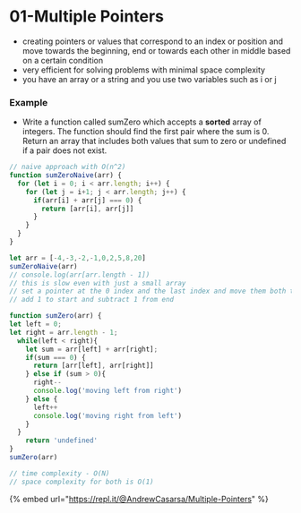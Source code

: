 # 01-Multiple Pointers

* creating pointers or values that correspond to an index or position and move towards the beginning, end or towards each other in middle based on a certain condition 
* very efficient for solving problems with minimal space complexity 
* you have an array or a string and you use two variables such as i or j 

### Example

* Write a function called sumZero which accepts a **sorted** array of integers. The function should find the first pair where the sum is 0. Return an array that includes both values that sum to zero or undefined if a pair does not exist. 

```javascript
// naive approach with O(n^2)
function sumZeroNaive(arr) {
  for (let i = 0; i < arr.length; i++) {
    for (let j = i+1; j < arr.length; j++) {
      if(arr[i] + arr[j] === 0) {
        return [arr[i], arr[j]]
      }
    }
  }
}

let arr = [-4,-3,-2,-1,0,2,5,8,20]
sumZeroNaive(arr)
// console.log(arr[arr.length - 1])
// this is slow even with just a small array
// set a pointer at the 0 index and the last index and move them both towards each other. 
// add 1 to start and subtract 1 from end

function sumZero(arr) {
let left = 0;
let right = arr.length - 1;
  while(left < right){
    let sum = arr[left] + arr[right];
    if(sum === 0) {
      return [arr[left], arr[right]]
    } else if (sum > 0){
      right--
      console.log('moving left from right')
    } else {
      left++
      console.log('moving right from left')
    }
  }
    return 'undefined'
}
sumZero(arr)

// time complexity - O(N)
// space complexity for both is O(1)
```

{% embed url="https://repl.it/@AndrewCasarsa/Multiple-Pointers" %}



